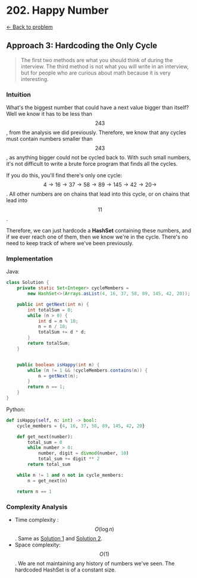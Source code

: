 # 202. Happy Number
[&larr;&nbsp;Back to problem](./README.md)

## Approach 3: Hardcoding the Only Cycle

> The first two methods are what you should think of during the interview. The third method is not what you will write in an interview, but for people who are curious about math because it is very interesting.

### Intuition
What's the biggest number that could have a next value bigger than itself? Well we know it has to be less than $$243$$, from the analysis we did previously. Therefore, we know that any cycles must contain numbers smaller than $$243$$, as anything bigger could not be cycled back to. With such small numbers, it's not difficult to write a brute force program that finds all the cycles.

If you do this, you'll find there's only one cycle: $$4 \rightarrow 16 \rightarrow 37 \rightarrow 58 \rightarrow 89 \rightarrow 145 \rightarrow 42 \rightarrow 20 \rightarrow$$. All other numbers are on chains that lead into this cycle, or on chains that lead into $$11$$.

Therefore, we can just hardcode a **HashSet** containing these numbers, and if we ever reach one of them, then we know we're in the cycle. There's no need to keep track of where we've been previously.

### Implementation

Java: 
```Java
class Solution {
    private static Set<Integer> cycleMembers =
        new HashSet<>(Arrays.asList(4, 16, 37, 58, 89, 145, 42, 20));

    public int getNext(int n) {
        int totalSum = 0;
        while (n > 0) {
            int d = n % 10;
            n = n / 10;
            totalSum += d * d;
        }
        return totalSum;
    }


    public boolean isHappy(int n) {
        while (n != 1 && !cycleMembers.contains(n)) {
            n = getNext(n);
        }
        return n == 1;
    }
}
```

Python:
```Python
def isHappy(self, n: int) -> bool:
    cycle_members = {4, 16, 37, 58, 89, 145, 42, 20}

    def get_next(number):
        total_sum = 0
        while number > 0:
            number, digit = divmod(number, 10)
            total_sum += digit ** 2
        return total_sum

    while n != 1 and n not in cycle_members:
        n = get_next(n)

    return n == 1
```

### Complexity Analysis

* Time complexity : $$O(\log n)$$. Same as [Solution 1](./Solution1.md) and [Solution 2](./Solution2.md).
* Space complexity: $$O(1)$$. We are not maintaining any history of numbers we've seen. The hardcoded HashSet is of a constant size.
